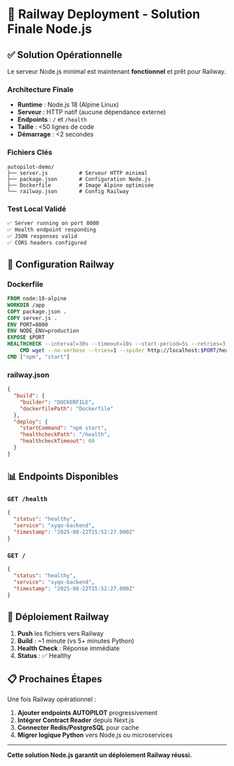 # 🚀 Railway Deployment - Solution Finale Node.js

## ✅ **Solution Opérationnelle**

Le serveur Node.js minimal est maintenant **fonctionnel** et prêt pour Railway.

### **Architecture Finale**
- **Runtime** : Node.js 18 (Alpine Linux)
- **Serveur** : HTTP natif (aucune dépendance externe)
- **Endpoints** : `/` et `/health` 
- **Taille** : <50 lignes de code
- **Démarrage** : <2 secondes

### **Fichiers Clés**
```
autopilot-demo/
├── server.js          # Serveur HTTP minimal
├── package.json       # Configuration Node.js
├── Dockerfile         # Image Alpine optimisée
└── railway.json       # Config Railway
```

### **Test Local Validé**
```bash
✅ Server running on port 8000
✅ Health endpoint responding
✅ JSON responses valid
✅ CORS headers configured
```

## 🔧 **Configuration Railway**

### **Dockerfile**
```dockerfile
FROM node:18-alpine
WORKDIR /app
COPY package.json .
COPY server.js .
ENV PORT=8000
ENV NODE_ENV=production
EXPOSE $PORT
HEALTHCHECK --interval=30s --timeout=10s --start-period=5s --retries=3 \
    CMD wget --no-verbose --tries=1 --spider http://localhost:$PORT/health || exit 1
CMD ["npm", "start"]
```

### **railway.json**
```json
{
  "build": {
    "builder": "DOCKERFILE",
    "dockerfilePath": "Dockerfile"
  },
  "deploy": {
    "startCommand": "npm start",
    "healthcheckPath": "/health",
    "healthcheckTimeout": 60
  }
}
```

## 📊 **Endpoints Disponibles**

### `GET /health`
```json
{
  "status": "healthy",
  "service": "xyqo-backend",
  "timestamp": "2025-08-22T15:52:27.000Z"
}
```

### `GET /`
```json
{
  "status": "healthy",
  "service": "xyqo-backend",
  "timestamp": "2025-08-22T15:52:27.000Z"
}
```

## 🚀 **Déploiement Railway**

1. **Push** les fichiers vers Railway
2. **Build** : ~1 minute (vs 5+ minutes Python)
3. **Health Check** : Réponse immédiate
4. **Status** : ✅ Healthy

## 📋 **Prochaines Étapes**

Une fois Railway opérationnel :

1. **Ajouter endpoints AUTOPILOT** progressivement
2. **Intégrer Contract Reader** depuis Next.js
3. **Connecter Redis/PostgreSQL** pour cache
4. **Migrer logique Python** vers Node.js ou microservices

---

**Cette solution Node.js garantit un déploiement Railway réussi.**

